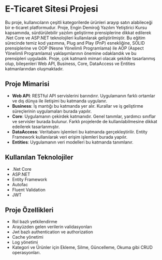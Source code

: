 # E-Ticaret Sitesi Projesi

Bu proje, kullanıcıların çeşitli kategorilerde ürünleri arayıp satın alabileceği bir e-ticaret platformudur. Proje, Engin Demiroğ Yazılım Yetiştirici Kursu kapsamında, sürdürülebilir yazılım geliştirme prensiplerine dikkat edilerek .Net Core ve ASP.NET teknolojileri kullanılarak geliştirilmiştir. Bu eğitim sürecinde temiz kod yazımına, Plug and Play (PnP) esnekliğine, SOLID prensiplerine ve OOP (Nesne Yönelimli Programlama) ile AOP (Aspect Yönelimli Programlama) yaklaşımlarının önemine odaklandık ve bu prensipleri uyguladık. Proje, çok katmanlı mimari olacak şekilde tasarlanmış olup, bileşenleri Web API, Business, Core, DataAccess ve Entities katmanlarından oluşmaktadır.

## Proje Mimarisi

- **Web API**: RESTful API servislerini barındırır. Uygulamanın farklı ortamlar ve dış dünya ile iletişimi bu katmanda uygulanır.
- **Business**: İş mantığı bu katmanda yer alır. Kurallar ve iş geliştirme süreçlerinin uygulamaları burada yapılır.
- **Core**: Uygulamanın çekirdek katmanıdır. Genel tanımlar, yardımcı sınıflar ve servisler burada bulunur. Farklı projelerde de kullanılabilmesine dikkat edeilerek tasarlanmıştır.
- **DataAccess**: Veritabanı işlemleri bu katmanda gerçekleştirilir. Entity Framework kullanılarak veri erişim işlemleri burada yapılır. 
- **Entities**: Uygulamanın veri modelleri bu katmanda tanımlanır.

## Kullanılan Teknolojiler

- .Net Core
- ASP.NET
- Entity Framework
- Autofac
- Fluent Validation
- JWT

## Proje Özellikleri

- Rol bazlı yetkilendirme
- Arayüzden gelen verilerin validasyonları
- Jwt bazlı authentication ve authorization
- Cache yönetimi
- Log yönetimi
- Kategori ve Ürünler için Ekleme, Silme, Güncelleme, Okuma gibi CRUD operasyonları.




